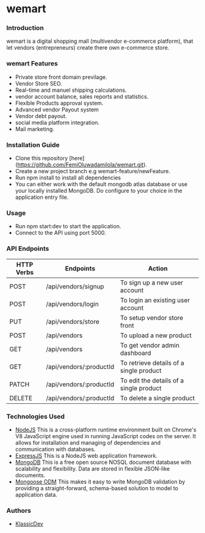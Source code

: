 # wemart

### Introduction
wemart is a digital shopping mall (multivendor e-commerce platform), that let vendors (entrepreneurs) create there own e-commerce store. 

### wemart Features
* Private store front domain previlage.
* Vendor Store SEO.
* Real-time and manuel shipping calculations.
* vendor account balance, sales reports and statistics.
* Flexible Products approval system.
* Advanced vendor Payout system
* Vendor debt payout.
* social media platform integration.
* Mail marketing.

### Installation Guide
* Clone this repository [here] (https://github.com/FemiOluwadamilola/wemart.git).
* Create a new project branch e.g wemart-feature/newFeature.
* Run npm install to install all dependencies
* You can either work with the default mongodb atlas database or use your locally installed MongoDB. Do configure to your choice in the application entry file.
### Usage
* Run npm start:dev to start the application.
* Connect to the API using port 5000.
### API Endpoints
| HTTP Verbs | Endpoints | Action |
| --- | --- | --- |
| POST | /api/vendors/signup | To sign up a new user account |
| POST | /api/vendors/login | To login an existing user account |
| PUT | /api/vendors/store | To setup vendor store front |
| POST | /api/vendors | To upload a new product |
| GET | /api/vendors | To get vendor admin dashboard |
| GET | /api/vendors/:productId | To retrieve details of a single product |
| PATCH | /api/vendors/:productId | To edit the details of a single product |
| DELETE | /api/vendors/:productId | To delete a single product |
### Technologies Used
* [NodeJS](https://nodejs.org/) This is a cross-platform runtime environment built on Chrome's V8 JavaScript engine used in running JavaScript codes on the server. It allows for installation and managing of dependencies and communication with databases.
* [ExpressJS](https://www.expresjs.org/) This is a NodeJS web application framework.
* [MongoDB](https://www.mongodb.com/) This is a free open source NOSQL document database with scalability and flexibility. Data are stored in flexible JSON-like documents.
* [Mongoose ODM](https://mongoosejs.com/) This makes it easy to write MongoDB validation by providing a straight-forward, schema-based solution to model to application data.
### Authors
* [KlassicDev](https://github.com/FemiOluwadamilola)



